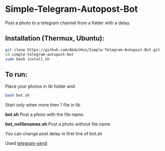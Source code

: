 # Simple-Telegram-Autopost-Bot
Post a photo to a telegram channel from a folder with a delay.
## Installation (Thermux, Ubuntu):
```bash
git clone https://github.com/AbdulKus/Simple-Telegram-Autopost-Bot.git https://github.com/rahiel/telegram-send
cd simple-telegram-autopost-bot
sudo bash install.sh
```
## To run:
Place your photos in lib folder and
```bash
bash bot.sh
```
Start only when more then 1 file in lib 

**bot.sh** Post a photo with the file name.

**bot_nofilenames.sh** Post a photo without file name

You can change post delay in first line of bot.sh





Used [telegram-send](http://https://github.com/rahiel/telegram-send "telegram-send")
